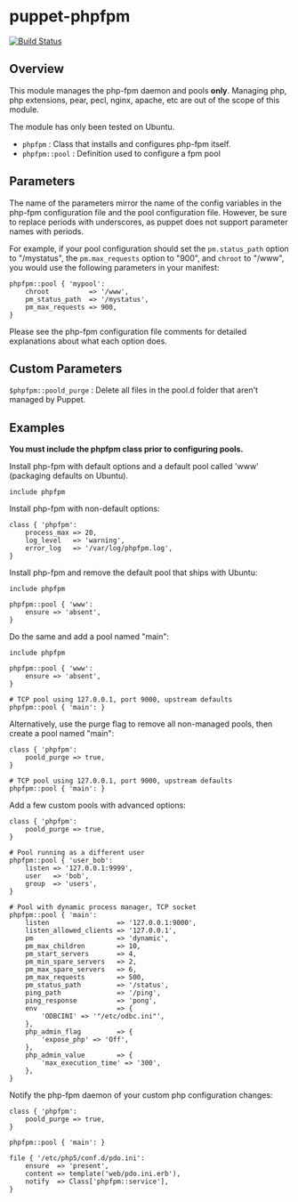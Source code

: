 # puppet-phpfpm
[![Build Status](https://travis-ci.org/Slashbunny/puppet-phpfpm.png?branch=master)](https://travis-ci.org/Slashbunny/puppet-phpfpm)
## Overview

This module manages the php-fpm daemon and pools **only**. Managing php, php extensions, pear, pecl, nginx, apache, etc are out of the scope of this module.

The module has only been tested on Ubuntu.

* `phpfpm` : Class that installs and configures php-fpm itself.
* `phpfpm::pool` : Definition used to configure a fpm pool

## Parameters

The name of the parameters mirror the name of the config variables in the php-fpm configuration file and the pool configuration file. However, be sure to replace periods with underscores, as puppet does not support parameter names with periods.

For example, if your pool configuration should set the `pm.status_path` option to "/mystatus", the `pm.max_requests` option to "900", and `chroot` to "/www", you would use the following parameters in your manifest:

```puppet
phpfpm::pool { 'mypool':
    chroot          => '/www',
    pm_status_path  => '/mystatus',
    pm_max_requests => 900,
}
```

Please see the php-fpm configuration file comments for detailed explanations about what each option does.

## Custom Parameters

`$phpfpm::poold_purge` : Delete all files in the pool.d folder that aren't managed by Puppet.

## Examples

**You must include the phpfpm class prior to configuring pools.**

Install php-fpm with default options and a default pool called 'www' (packaging defaults on Ubuntu).

```puppet
include phpfpm
```

Install php-fpm with non-default options:

```puppet
class { 'phpfpm':
    process_max => 20,
    log_level   => 'warning',
    error_log   => '/var/log/phpfpm.log',
}
```

Install php-fpm and remove the default pool that ships with Ubuntu:

```puppet
include phpfpm

phpfpm::pool { 'www':
    ensure => 'absent',
}
```

Do the same and add a pool named "main":

```puppet
include phpfpm

phpfpm::pool { 'www':
    ensure => 'absent',
}

# TCP pool using 127.0.0.1, port 9000, upstream defaults
phpfpm::pool { 'main': }
```

Alternatively, use the purge flag to remove all non-managed pools, then create a pool named "main":

```puppet
class { 'phpfpm':
    poold_purge => true,
}

# TCP pool using 127.0.0.1, port 9000, upstream defaults
phpfpm::pool { 'main': }
```

Add a few custom pools with advanced options:

```puppet
class { 'phpfpm':
    poold_purge => true,
}

# Pool running as a different user
phpfpm::pool { 'user_bob':
    listen => '127.0.0.1:9999',
    user   => 'bob',
    group  => 'users',
}

# Pool with dynamic process manager, TCP socket
phpfpm::pool { 'main':
    listen                 => '127.0.0.1:9000',
    listen_allowed_clients => '127.0.0.1',
    pm                     => 'dynamic',
    pm_max_children        => 10,
    pm_start_servers       => 4,
    pm_min_spare_servers   => 2,
    pm_max_spare_servers   => 6,
    pm_max_requests        => 500,
    pm_status_path         => '/status',
    ping_path              => '/ping',
    ping_response          => 'pong',
    env                    => {
        'ODBCINI' => '"/etc/odbc.ini"',
    },
    php_admin_flag         => {
        'expose_php' => 'Off',
    },
    php_admin_value        => {
        'max_execution_time' => '300',
    },
}
```

Notify the php-fpm daemon of your custom php configuration changes:

```puppet
class { 'phpfpm':
    poold_purge => true,
}

phpfpm::pool { 'main': }

file { '/etc/php5/conf.d/pdo.ini':
    ensure  => 'present',
    content => template('web/pdo.ini.erb'),
    notify  => Class['phpfpm::service'],
}
```

